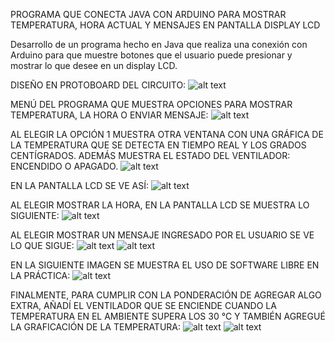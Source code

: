 PROGRAMA QUE CONECTA JAVA CON ARDUINO PARA MOSTRAR TEMPERATURA, HORA ACTUAL Y MENSAJES EN PANTALLA DISPLAY LCD

Desarrollo de un programa hecho en Java que realiza una conexión con Arduino para que muestre botones que el usuario puede
presionar y mostrar lo que desee en un display LCD.

DISEÑO EN PROTOBOARD DEL CIRCUITO:
![alt text](https://github.com/HughRod/Tarea3/blob/master/LCD_Base_bb_Fritz.png)

MENÚ DEL PROGRAMA QUE MUESTRA OPCIONES PARA MOSTRAR TEMPERATURA, LA HORA O ENVIAR MENSAJE:
![alt text](https://github.com/HughRod/Tarea3/blob/master/prog1.png)

AL ELEGIR LA OPCIÓN 1 MUESTRA OTRA VENTANA CON UNA GRÁFICA DE LA TEMPERATURA QUE SE DETECTA EN TIEMPO REAL Y LOS GRADOS CENTÍGRADOS. ADEMÁS MUESTRA EL ESTADO DEL VENTILADOR: ENCENDIDO O APAGADO.
![alt text](https://github.com/HughRod/Tarea3/blob/master/prog2.png)

EN LA PANTALLA LCD SE VE ASÍ:
![alt text](https://github.com/HughRod/Tarea3/blob/master/4.jpeg)

AL ELEGIR MOSTRAR LA HORA, EN LA PANTALLA LCD SE MUESTRA LO SIGUIENTE:
![alt text](https://github.com/HughRod/Tarea3/blob/master/1.jpeg)

AL ELEGIR MOSTRAR UN MENSAJE INGRESADO POR EL USUARIO SE VE LO QUE SIGUE:
![alt text](https://github.com/HughRod/Tarea3/blob/master/prog3.png)
![alt text](https://github.com/HughRod/Tarea3/blob/master/3.jpeg)

EN LA SIGUIENTE IMAGEN SE MUESTRA EL USO DE SOFTWARE LIBRE EN LA PRÁCTICA:
![alt text](https://github.com/HughRod/Tarea3/blob/master/img1.png)

FINALMENTE, PARA CUMPLIR CON LA PONDERACIÓN DE AGREGAR ALGO EXTRA, AÑADÍ EL VENTILADOR QUE SE ENCIENDE CUANDO LA TEMPERATURA EN EL AMBIENTE SUPERA LOS 30 °C Y TAMBIÉN AGREGUÉ LA GRAFICACIÓN DE LA TEMPERATURA:
![alt text](https://github.com/HughRod/Tarea3/blob/master/6.jpeg)
![alt text](https://github.com/HughRod/Tarea3/blob/master/prog2.png)
